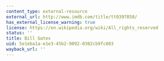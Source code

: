```yaml
---
content_type: external-resource
external_url: http://www.imdb.com/title/tt0397858/
has_external_license_warning: true
license: https://en.wikipedia.org/wiki/All_rights_reserved
status: ''
title: Bill Gates
uid: 5e1eba1a-e1e3-45b2-9092-0302cb9fc803
wayback_url: ''
---
```

